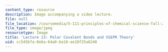 ```yaml
---
content_type: resource
description: Image accompanying a video lecture.
file: null
file_location: /coursemedia/5-111-principles-of-chemical-science-fall-2008/cc545b7a0e6a64a0ba18ee18f25a6240_13.jpg
file_type: image/jpeg
resourcetype: Image
title: 'Lecture 13: Polar Covalent Bonds and VSEPR Theory'
uid: cc545b7a-0e6a-64a0-ba18-ee18f25a6240
---
```

